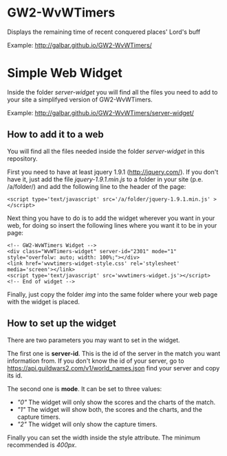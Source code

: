 GW2-WvWTimers
=============

Displays the remaining time of recent conquered places' Lord's buff

Example: http://galbar.github.io/GW2-WvWTimers/

# Simple Web Widget
Inside the folder *server-widget* you will find all the files you need to add to your site a simplifyed version of GW2-WvWTimers.

Example: http://galbar.github.io/GW2-WvWTimers/server-widget/

## How to add it to a web
You will find all the files needed inside the folder *server-widget* in this repository.

First you need to have at least jquery 1.9.1 (http://jquery.com/). If you don't have it, just add the file *jquery-1.9.1.min.js* to a folder in your site (p.e. /a/folder/) and add the following line to the header of the page:
```
<script type='text/javascript' src='/a/folder/jquery-1.9.1.min.js' ></script>
```

Next thing you have to do is to add the widget wherever you want in your web, for doing so insert the following lines where you want it to be in your page:
```
<!-- GW2-WvWTimers Widget -->
<div class="WvWTimers-widget" server-id="2301" mode="1" style="overfolw: auto; width: 100%;"></div>
<link href='wvwtimers-widget-style.css' rel='stylesheet' media='screen'></link>
<script type='text/javascript' src='wvwtimers-widget.js'></script>
<!-- End of widget -->
```

Finally, just copy the folder *img* into the same folder where your web page with the widget is placed.

## How to set up the widget
There are two parameters you may want to set in the widget.

The first one is **server-id**. This is the id of the server in the match you want information from. If you don't know the id of your server, go to https://api.guildwars2.com/v1/world_names.json find your server and copy its id.

The second one is **mode**. It can be set to three values:
 * *"0"* The widget will only show the scores and the charts of the match.
 * *"1"* The widget will show both, the scores and the charts, and the capture timers.
 * *"2"* The widget will only show the capture timers.

Finally you can set the width inside the style attribute. The minimum recommended is *400px*.